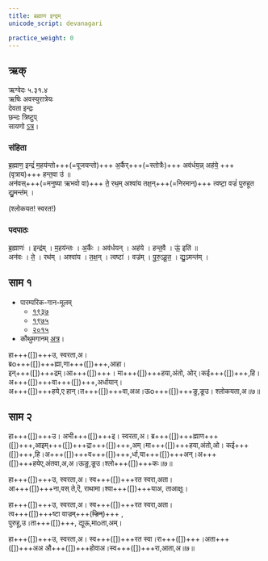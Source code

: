 ```yaml
---
title: ब्रह्माण इन्द्रम्
unicode_script: devanagari

practice_weight: 0
---
```


## ऋक्
ऋग्वेदः  ५.३१.४  
ऋषिः  अवस्युरात्रेयः  
देवता  इन्द्रः  
छन्दः  त्रिष्टुप्  
सायणो [ऽत्र](http://rigveda.sanatana.in/describe/rikMandala/005.031.004)।

### संहिता
ब्र॒ह्माण॒ इन्द्रं॑ म॒हय॑न्तो+++(=पूजयन्तो)+++ अ॒र्कैर्+++(=स्तोत्रैः)+++ अव॑र्धय॒न्न् अह॑ये॒ +++(वृत्राय)+++ हन्त॒वा उ॑ ॥  
अन॑वस्+++(=मनुष्या ऋभवो वा)+++ ते॒ रथ॒म् अश्वा॑य तक्ष॒न्+++(=निरमान्)+++ त्वष्टा॒ वज्रं॑ पुरुहूत द्यु॒मन्त॑म् ।

(श्लोकयत! स्वरत!)

### पदपाठः
ब्र॒ह्माणः॑ । इन्द्र॑म् । म॒हय॑न्तः । अ॒र्कैः । अव॑र्धयन् । अह॑ये । हन्त॒वै । ऊं॒ इति॑ ॥  
अन॑वः । ते॒ । रथ॑म् । अश्वा॑य । त॒क्ष॒न् । त्वष्टा॑ । वज्र॑म् । पु॒रु॒ऽहू॒त॒ । द्यु॒ऽमन्त॑म् ।


## साम १
- पारम्परिक-गान-मूलम् 
  - [१९३७](https://archive.org/stream/sAmaveda-jaiminIya-paravastu-paramparA-docs/sAmaveda-paravastu-1937#page/n55/mode/1up)
  - [१९७५](https://archive.org/stream/sAmaveda-jaiminIya-paravastu-paramparA-docs/sAmaveda-paravastu-1975#page/n51/mode/2up)
  - [२०१५](https://archive.org/stream/sAmaveda-jaiminIya-paravastu-paramparA-docs/proxaNa-sAmAni#page/n3/mode/2up)
- कौथुमगानम् [अत्र](https://archive.org/details/SamaVedaSanhitaWithSayanabhashyaVolume1SatyavrataSamasrami1874bis_201804/page/n951)।

<div class="audioEmbed"  caption="रामानुजार्यः 1974 " src="https://archive
.org/download/jaiminIya-sAma-gAna-paravastu-tradition-rAmAnuja/brahmANa-indram-1.mp3"></div>
<div class="audioEmbed"  caption="गोपालार्यः 2015  " src="https://archive
.org/download/jaiminIya-sAma-gAna-paravastu-tradition-gopAla-2015/brahmANa-indram-1.mp3"></div>

हा+++([])+++उ, स्वरता,अ।  
ब्रo+++([])+++ह्मा,णा+++([])+++,आहा।  
इन्+++([])+++द्रम्।आ+++([])+++। मा+++([])+++हया,अंतो, ओर्।कई+++([])+++,हि।  
अ+++([])+++वा+++([])+++,अर्धायान्।  
अ+++([])+++हये,ए हान्।त+++([])+++वा,अअ।ऊo+++([])+++ङु,ङूउ। श्लोकयता,अ॥७॥

## साम २
<div class="audioEmbed"  caption="रामानुजार्यः 1974 " src="https://archive
.org/download/jaiminIya-sAma-gAna-paravastu-tradition-rAmAnuja/brahmANa-indram-2.mp3"></div>
<div class="audioEmbed"  caption="गोपालार्यः 2015  " src="https://archive
.org/download/jaiminIya-sAma-gAna-paravastu-tradition-gopAla-2015/brahmANa-indram-2.mp3"></div>

हा+++([])+++उ। अभी+++([])+++इ। स्वरता,अ। ब्र+++([])+++ह्माण+++([])+++,आइम्+++([])+++द्रा+++([])+++,अम्।मा+++([])+++हया,अंतो,ओ। कई+++([])+++,हि।अ+++([])+++व+++([])+++,र्धा,या+++([])+++अन्।अ+++([])+++हयेए,अंतवा,अ,अ।ऊङु,ङूउ।श्लो+++([])+++कः॥७॥

हा+++([])+++उ, स्वरता,अ। स्व+++([])+++रत स्वरा,अता।  
आ+++([])+++ना,वस् ते,ऎ, राथामा।श्वा+++([])+++याअ, ताआक्षूः।  

हा+++([])+++उ, स्वरता,अ। स्व+++([])+++रत स्वरा,अता।  
त्व+++([])+++ष्टा वाज्रम्+++(~~ज्रिन्~~)+++ ,  
पुरुहू,उ।ता+++([])+++, द्यूऊ,माoता,अम्।

हा+++([])+++उ, स्वरता,अ। स्व+++([])+++रत स्वा।रा+++([])+++।अता+++([])+++अअ औ+++([])+++होवाअ।स्व+++([])+++रा,आता,अ॥७॥

